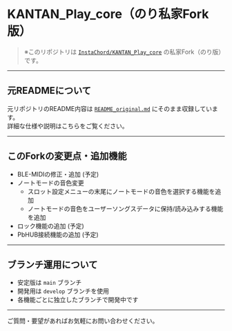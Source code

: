 # KANTAN_Play_core（のり私家Fork版）

> ※このリポジトリは [`InstaChord/KANTAN_Play_core`](https://github.com/InstaChord/KANTAN_Play_core) の私家Fork（のり版）です。

---

## 元READMEについて

元リポジトリのREADME内容は [`README_original.md`](./README_original.md) にそのまま収録しています。  
詳細な仕様や説明はこちらをご覧ください。

---

## このForkの変更点・追加機能

- BLE-MIDIの修正・追加  (予定)
- ノートモードの音色変更
  - スロット設定メニューの末尾にノートモードの音色を選択する機能を追加
  - ノートモードの音色をユーザーソングスデータに保持/読み込みする機能を追加
- ロック機能の追加    (予定)
- PbHUB接続機能の追加  (予定)

---

## ブランチ運用について

- 安定版は `main` ブランチ  
- 開発用は `develop` ブランチを使用  
- 各機能ごとに独立したブランチで開発中です

---

ご質問・要望があればお気軽にお問い合わせください。
